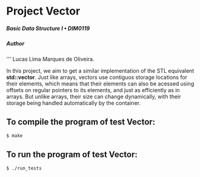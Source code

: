 # Project Vector

##### Basic Data Structure I • DIM0119

##### Author
'''
Lucas Lima Marques de Oliveira.

In this project, we aim to get a similar implementation of the STL equivalent **std::vector**. Just like arrays, vectors use contiguos storage locations for their elements, which means that their elements can also be acessed using offsets on regular pointers to its elements, and just as efficiently as in arrays. But unlike arrays, their size can change dynamically, with their storage being handled automatically by the container.

To compile the program of test Vector:
------------------------------------------------
	$ make

To run the program of test Vector:
------------------------------------------------
	$ ./run_tests
